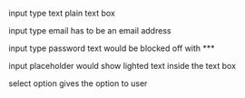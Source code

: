 

input type text
	plain text box

input type email 
	has to be an email address

input type password
	text would be blocked off with ***

input placeholder
	would show lighted text inside the text box

select option 
	gives the option to user 

